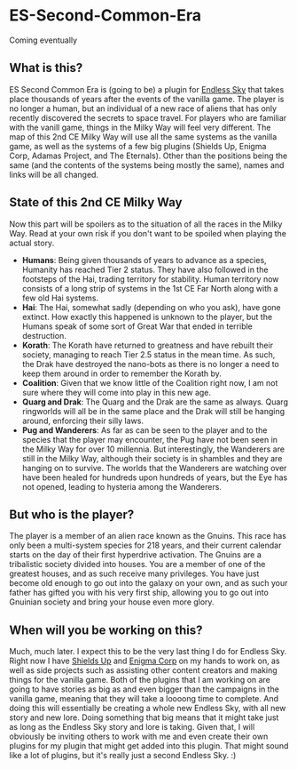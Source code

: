 # ES-Second-Common-Era
Coming eventually

## What is this?
ES Second Common Era is (going to be) a plugin for [Endless Sky](https://github.com/endless-sky/endless-sky) that takes place thousands of years after the events of the vanilla game.
The player is no longer a human, but an individual of a new race of aliens that has only recently discovered the secrets to space travel. For players who are familiar with the vanill game, things in the Milky Way will feel very different.
The map of this 2nd CE Milky Way will use all the same systems as the vanilla game, as well as the systems of a few big plugins (Shields Up, Enigma Corp, Adamas Project, and The Eternals). Other than the positions being the same (and the contents of the systems being mostly the same), names and links will be all changed.

## State of this 2nd CE Milky Way
Now this part will be spoilers as to the situation of all the races in the Milky Way. Read at your own risk if you don't want to be spoiled when playing the actual story.

* **Humans**: Being given thousands of years to advance as a species, Humanity has reached Tier 2 status. They have also followed in the footsteps of the Hai, trading territory for stability. Human territory now consists of a long strip of systems in the 1st CE Far North along with a few old Hai systems.
* **Hai**: The Hai, somewhat sadly (depending on who you ask), have gone extinct. How exactly this happened is unknown to the player, but the Humans speak of some sort of Great War that ended in terrible destruction.
* **Korath**: The Korath have returned to greatness and have rebuilt their society, managing to reach Tier 2.5 status in the mean time. As such, the Drak have destroyed the nano-bots as there is no longer a need to keep them around in order to remember the Korath by.
* **Coalition**: Given that we know little of the Coalition right now, I am not sure where they will come into play in this new age.
* **Quarg and Drak**: The Quarg and the Drak are the same as always. Quarg ringworlds will all be in the same place and the Drak will still be hanging around, enforcing their silly laws.
* **Pug and Wanderers**: As far as can be seen to the player and to the species that the player may encounter, the Pug have not been seen in the Milky Way for over 10 millennia. But interestingly, the Wanderers are still in the Milky Way, although their society is in shambles and they are hanging on to survive. The worlds that the Wanderers are watching over have been healed for hundreds upon hundreds of years, but the Eye has not opened, leading to hysteria among the Wanderers.

## But who is the player?
The player is a member of an alien race known as the Gnuins. This race has only been a multi-system species for 218 years, and their current calendar starts on the day of their first hyperdrive activation.
The Gnuins are a tribalistic society divided into houses. You are a member of one of the greatest houses, and as such receive many privileges. 
You have just become old enough to go out into the galaxy on your own, and as such your father has gifted you with his very first ship, allowing you to go out into Gnuinian society and bring your house even more glory.

## When will you be working on this?
Much, much later. I expect this to be the very last thing I do for Endless Sky. Right now I have [Shields Up](https://github.com/Amazinite/Shields-Up) and [Enigma Corp](https://github.com/Amazinite/Enigma-Corp) on my hands to work on, as well as side projects such as assisting other content creators and making things for the vanilla game. Both of the plugins that I am working on are going to have stories as big as and even bigger than the campaigns in the vanilla game, meaning that they will take a loooong time to complete. And doing this will essentially be creating a whole new Endless Sky, with all new story and new lore. Doing something that big means that it might take just as long as the Endless Sky story and lore is taking. Given that, I will obviously be inviting others to work with me and even create their own plugins for my plugin that might get added into this plugin. That might sound like a lot of plugins, but it's really just a second Endless Sky. :)

